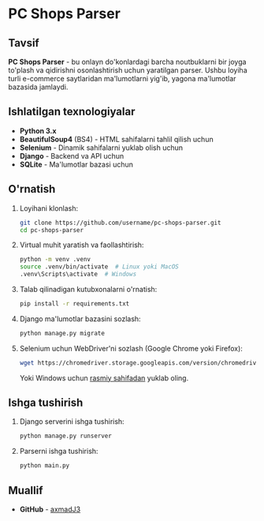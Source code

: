 # PC Shops Parser

## Tavsif
**PC Shops Parser** - bu onlayn do'konlardagi barcha noutbuklarni bir joyga to'plash va qidirishni osonlashtirish uchun yaratilgan parser. Ushbu loyiha turli e-commerce saytlaridan ma'lumotlarni yig'ib, yagona ma'lumotlar bazasida jamlaydi.

## Ishlatilgan texnologiyalar
- **Python 3.x**
- **BeautifulSoup4** (BS4) - HTML sahifalarni tahlil qilish uchun
- **Selenium** - Dinamik sahifalarni yuklab olish uchun
- **Django** - Backend va API uchun
- **SQLite** - Ma'lumotlar bazasi uchun

## O'rnatish

1. Loyihani klonlash:
   ```bash
   git clone https://github.com/username/pc-shops-parser.git
   cd pc-shops-parser
   ```
2. Virtual muhit yaratish va faollashtirish:
   ```bash
   python -m venv .venv
   source .venv/bin/activate  # Linux yoki MacOS
   .venv\Scripts\activate  # Windows
   ```
3. Talab qilinadigan kutubxonalarni o'rnatish:
   ```bash
   pip install -r requirements.txt
   ```
4. Django ma'lumotlar bazasini sozlash:
   ```bash
   python manage.py migrate
   ```
5. Selenium uchun WebDriver'ni sozlash (Google Chrome yoki Firefox):
   ```bash
   wget https://chromedriver.storage.googleapis.com/version/chromedriver_linux64.zip  # Linux uchun
   ```
   Yoki Windows uchun [rasmiy sahifadan](https://chromedriver.chromium.org/downloads) yuklab oling.

## Ishga tushirish

1. Django serverini ishga tushirish:
   ```bash
   python manage.py runserver
   ```
2. Parserni ishga tushirish:
   ```bash
   python main.py
   ```

## Muallif
- **GitHub** - [axmadJ3](https://github.com/axmadJ3)


